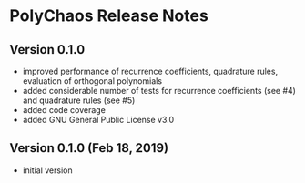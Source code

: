 # PolyChaos Release Notes

## Version 0.1.0
- improved performance of recurrence coefficients, quadrature rules, evaluation of orthogonal polynomials
- added considerable number of tests for recurrence coefficients (see #4) and quadrature rules (see #5)
- added code coverage
- added GNU General Public License v3.0

## Version 0.1.0 (Feb 18, 2019)
- initial version
